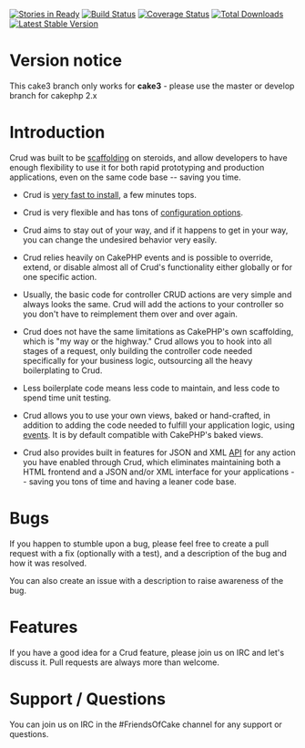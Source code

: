 [![Stories in Ready](https://badge.waffle.io/friendsofcake/crud.png?label=ready)](https://waffle.io/friendsofcake/crud)
[![Build Status](https://travis-ci.org/FriendsOfCake/crud.png?branch=master)](https://travis-ci.org/FriendsOfCake/crud)
[![Coverage Status](https://coveralls.io/repos/FriendsOfCake/crud/badge.png?branch=master)](https://coveralls.io/r/FriendsOfCake/crud?branch=master)
[![Total Downloads](https://poser.pugx.org/FriendsOfCake/crud/d/total.png)](https://packagist.org/packages/FriendsOfCake/crud)
[![Latest Stable Version](https://poser.pugx.org/FriendsOfCake/crud/v/stable.png)](https://packagist.org/packages/FriendsOfCake/crud)

# Version notice

This cake3 branch only works for **cake3** - please use the master or develop branch for cakephp 2.x

# Introduction

Crud was built to be [scaffolding](http://book.cakephp.org/2.0/en/controllers/scaffolding.html) on
steroids, and allow developers to have enough flexibility to use it for both rapid prototyping and
production applications, even on the same code base -- saving you time.

* Crud is [very fast to install](http://crud.readthedocs.org/en/latest/installation.html), a few minutes tops.

* Crud is very flexible and has tons of [configuration options](http://crud.readthedocs.org/en/latest/configuration.html).

* Crud aims to stay out of your way, and if it happens to get in your way, you can change the undesired
behavior very easily.

* Crud relies heavily on CakePHP events and is possible to override, extend, or disable almost all
of Crud's functionality either globally or for one specific action.

* Usually, the basic code for controller CRUD actions are very simple and always looks the same. Crud
will add the actions to your controller so you don't have to reimplement them over and over again.

* Crud does not have the same limitations as CakePHP's own scaffolding, which is "my way or the
highway." Crud allows you to hook into all stages of a request, only building the controller code
needed specifically for your business logic, outsourcing all the heavy boilerplating to Crud.

* Less boilerplate code means less code to maintain, and less code to spend time unit testing.

* Crud allows you to use your own views, baked or hand-crafted, in addition to adding the
code needed to fulfill your application logic, using [events](http://crud.readthedocs.org/en/latest/events.html). It is
by default compatible with CakePHP's baked views.

* Crud also provides built in features for JSON and XML [API](http://crud.readthedocs.org/en/latest/listeners/api.html)
for any action you have enabled through Crud, which eliminates maintaining both a
HTML frontend and a JSON and/or XML interface for your applications -- saving you tons of time and
having a leaner code base.

# Bugs

If you happen to stumble upon a bug, please feel free to create a pull request with a fix
(optionally with a test), and a description of the bug and how it was resolved.

You can also create an issue with a description to raise awareness of the bug.

# Features

If you have a good idea for a Crud feature, please join us on IRC and let's discuss it. Pull
requests are always more than welcome.

# Support / Questions

You can join us on IRC in the #FriendsOfCake channel for any support or questions.
